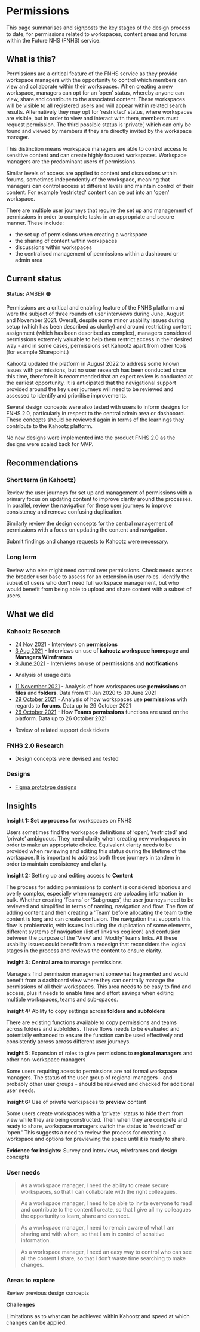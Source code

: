 # Permissions   

This page summarises and signposts the key stages of the design process to date, for permissions related to workspaces, content areas and forums within the Future NHS (FNHS) service.   

## What is this?  

Permissions are a critical feature of the FNHS service as they provide workspace managers with the opportunity to control which members can view and collaborate within their workspaces. When creating a new workspace, managers can opt for an ‘open’ status, whereby anyone can view, share and contribute to the associated content. These workspaces will be visible to all registered users and will appear within related search results. Alternatively they may opt for ‘restricted’ status, where workspaces are visible, but in order to view and interact with them, members must request permission. The third possible status is ‘private’, which can only be found and viewed by members if they are directly invited by the workspace manager.

This distinction means workspace managers are able to control access to sensitive content and can create highly focused workspaces.  Workspace managers are the predominant users of permissions.

Similar levels of access are applied to content and discussions within forums, sometimes independently of the workspace, meaning that managers can control access at different levels and maintain control of their content. For example 'restricted' content can be put into an 'open' workspace.   

There are multiple user journeys that require the set up and management of permissions in order to complete tasks in an appropriate and secure manner. These include:
  
- the set up of permissions when creating a workspace
- the sharing of content within workspaces
- discussions within workspaces
- the centralised management of permissions within a dashboard or admin area


## Current status  

**Status:** AMBER 🟠  

Permissions are a critical and enabling feature of the FNHS platform and were the subject of three rounds of user interviews during June, August and November 2021. Overall, despite some minor usability issues during setup (which has been described as clunky) and around restricting content assignment (which has been described as complex), managers considered permissions extremely valuable to help them restrict access in their desired way - and in some cases, permissions set Kahootz apart from other tools (for example Sharepoint.) 

Kahootz updated the platform in August 2022 to address some known issues with permissions, but no user research has been conducted since this time, therefore it is recommended that an expert review is conducted at the earliest opportunity. It is anticipated that the navigational support provided around the key user journeys will need to be reviewed and assessed to identify and prioritise improvements.

Several design concepts were also tested with users to inform designs for FNHS 2.0, particularly in respect to the central admin area or dashboard. These concepts should be reviewed again in terms of the learnings they contribute to the Kahootz platform.

No new designs were implemented into the product FNHS 2.0 as the designs were scaled back for MVP. 
 

## Recommendations  

### Short term (in Kahootz)  

Review the user journeys for set up and management of permissions with a primary focus on updating content to improve clarity around the processes. In parallel, review the navigation for these user journeys to improve consistency and remove confusing duplication.

Similarly review the design concepts for the central management of permissions with a focus on updating the content and navigation.  

Submit findings and change requests to Kahootz were necessary.

### Long term  

Review who else might need control over permissions. Check needs across the broader user base to assess for an extension in user roles. Identify the subset of users who don't need full workspace management, but who would benefit from being able to upload and share content with a subset of users. 

## What we did   

### Kahootz Research  

- [24 Nov 2021](/research/interviews/user-research-20211124.md) - Interviews on **permissions**
- [3 Aug 2021](/research/interviews/user-research-20210803.md) - Interviews on use of **kahootz workspace homepage** and **Managers Wireframes**
- [9 June 2021](/research/interviews/user-research-20210609.md) - Interviews on use of **permissions** and **notifications**

* Analysis of usage data   
- [11 November 2021](/research/quantitative/stats-research-20211111.md) - Analysis of how workspaces use **permissions** on **files** and **folders**. Data from 01 Jan 2020 to 30 June 2021
- [29 October 2021](/research/quantitative/stats-research-20211029.md) - Analysis of how workspaces use **permissions** with regards to **forums**. Data up to 29 October 2021
- [26 October 2021](/research/quantitative/stats-research-20211026.md) - How **Teams permissions** functions are used on the platform. Data up to 26 October 2021
* Review of related support desk tickets   

### FNHS 2.0 Research  

- Design concepts were devised and tested

### Designs  

- [Figma prototype designs](https://www.figma.com/file/4ws4CymBPVIpgdNIsTLHcb/FutureNHS_Notifications?node-id=136%3A34204)    


## Insights  

**Insight 1:**   **Set up process** for workspaces on FNHS

Users sometimes find the workspace definitions of ‘open’, ‘restricted’ and ‘private’ ambiguous. They need clarity when creating new workspaces in order to make an appropriate choice. Equivalent clarity needs to be provided when reviewing and editing this status during the lifetime of the workspace. It is important to address both these journeys in tandem in order to maintain consistency and clarity.

**Insight 2:**   Setting up and editing access to **Content**  

The process for adding permissions to content is considered laborious and overly complex, especially when managers are uploading information in bulk. Whether creating ‘Teams’ or ‘Subgroups’, the user journeys need to be reviewed and simplified in terms of naming, navigation and flow. The flow of adding content and then creating a 'Team' before allocating the team to the content is long and can create confusion. The navigation that supports this flow is problematic, with issues including the duplication of some elements, different systems of navigation (list of links vs cog icon) and confusion between the purpose of the 'View' and 'Modify' teams links. All these usability issues could benefit from a redesign that reconsiders the logical stages in the process and reviews the content to ensure clarity. 

**Insight 3:**  **Central area** to manage permissions

Managers find permission management somewhat fragmented and would benefit from a dashboard view where they can centrally manage the permissions of all their workspaces. This area needs to be easy to find and access, plus it needs to enable time and effort savings when editing multiple workspaces, teams and sub-spaces.

 **Insight 4:**  Ability to copy settings across **folders and subfolders**  

There are existing functions available to copy permissions and teams across folders and subfolders. These flows needs to be evaluated and potentially enhanced to ensure the function can be used effectively and consistently across across different user journeys.


**Insight 5:**  Expansion of roles to give permissions to **regional managers** and other non-workspace managers  

Some users requiring acess to permissions are not formal workspace managers. The status of the user group of regional managers - and probably other user groups - should be reviewed and checked for additional user needs. 


**Insight 6:**  Use of private workspaces to **preview** content   

Some users create workspaces with a 'private' status to hide them from view while they are being constructed. Then when they are complete and ready to share, workspace managers switch the status to 'restricted' or 'open.' This suggests a need to review the process for creating a workspace and options for previewing the space until it is ready to share.  

 **Evidence for insights:** Survey and interviews, wireframes and design concepts  

### User needs 

> As a workspace manager, I need the ability to create secure workspaces, so that I can collaborate with the right colleagues.
 
> As a workspace manager, I need to be able to invite everyone to read and contribute to the content I create, so that I give all my colleagues the opportunity to learn, share and connect.

> As a workspace manager, I need to remain aware of what I am sharing and with whom, so that I am in control of sensitive information.

> As a workspace manager, I need an easy way to control who can see all the content I share, so that I don’t waste time searching to make changes. 



### Areas to explore 

Review previous design concepts 

**Challenges** 

Limitations as to what can be achieved within Kahootz and speed at which changes can be applied.  
